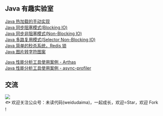 ## Java 有趣实验室

[Java 热加载的手动实现](https://github.com/niumoo/lab-notes/blob/master/src/main/java/net/codingme/box/classloader)  
[Java 同步阻塞模式(Blocking IO)](https://github.com/niumoo/lab-notes/tree/master/src/main/java/net/codingme/box/io/bio)   
[Java 同步非阻塞模式(Non-Blocking IO)](https://github.com/niumoo/lab-notes/tree/master/src/main/java/net/codingme/box/io/nio)  
[Java 多路复用模式(Selector Non-Blocking IO)](https://github.com/niumoo/lab-notes/tree/master/src/main/java/net/codingme/box/io/jdknio)  
[Java 简单的秒杀系统，Redis 锁](https://github.com/niumoo/lab-notes/tree/master/src/main/java/net/codingme/box/goodskill)  
[Java 图片转字符图案](https://github.com/niumoo/lab-notes/blob/master/src/main/java/net/codingme/box/lab/GeneratorTextImage.java)  

[Java 性能分析工具使用案例 - Arthas](https://github.com/niumoo/lab-notes/blob/master/src/main/java/net/codingme/arthas)  
[Java 性能分析工具使用案例 - async-profiler](https://github.com/niumoo/lab-notes/blob/master/src/main/java/net/codingme/arthas/HotCode.java)


## 交流
![](https://user-images.githubusercontent.com/26371673/69558482-46eab080-0fe3-11ea-8fa7-d9d824b7bed4.jpg)  
🐟 欢迎关注公众号：未读代码(weidudaima)，一起成长，欢迎⭐Star️，欢迎 Fork !